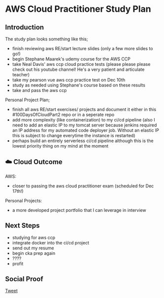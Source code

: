 
# AWS Cloud Practitioner Study Plan

## Introduction

The study plan looks something like this;
- finish reviewing aws RE/start lecture slides (only a few more slides to go!)
- begin Stephane Maarek's udemy course for the AWS CCP
- take Neal Davis' aws ccp cloud practice tests (please please please check out his youtube channel! He's a very patient and articulate teacher)
- take my pearson vue aws ccp practice test on Dec 10th
- study as needed using Stephane's course based on these results
- take and pass the aws ccp

Personal Project Plan;
- finish all aws RE/start exercises/ projects and document it either in this #100DaysOfCloudPart2 repo or in a seperate repo
- add more complexity (like containerization) to my ci/cd pipeline (also I need to add an elastic IP to my tomcat server because jenkins required an IP address for my automated code deployer job. Without an elastic IP this is subject to change everytime the instance is restarted)
- perhaps build an entirely serverless ci/cd pipeline although this is the lowest priority thing on my mind at the moment

## ☁️ Cloud Outcome

AWS:
- closer to passing the aws cloud practitioner exam (scheduled for Dec 17th!)

Personal Projects:
- a more developed project portfolio that I can leverage in interview

## Next Steps

- studying for aws ccp
- integrate docker into the ci/cd project
- send out my resume
- begin cka prep again
- ????
- profit

## Social Proof

[Tweet]()